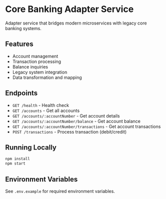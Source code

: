 # Core Banking Adapter Service

Adapter service that bridges modern microservices with legacy core banking systems.

## Features
- Account management
- Transaction processing
- Balance inquiries
- Legacy system integration
- Data transformation and mapping

## Endpoints
- `GET /health` - Health check
- `GET /accounts` - Get all accounts
- `GET /accounts/:accountNumber` - Get account details
- `GET /accounts/:accountNumber/balance` - Get account balance
- `GET /accounts/:accountNumber/transactions` - Get account transactions
- `POST /transactions` - Process transaction (debit/credit)

## Running Locally
```bash
npm install
npm start
```

## Environment Variables
See `.env.example` for required environment variables.
